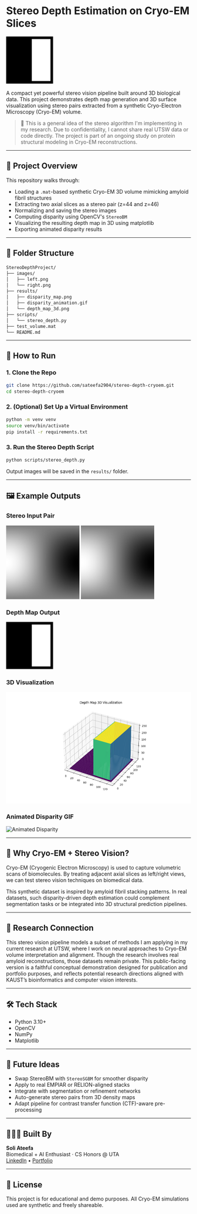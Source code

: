 # Stereo Depth Estimation on Cryo-EM Slices

![Stereo Vision Banner](https://raw.githubusercontent.com/sateefa2904/stereo-depth-cryoem/main/results/disparity_map.png)

A compact yet powerful stereo vision pipeline built around 3D biological data. This project demonstrates depth map generation and 3D surface visualization using stereo pairs extracted from a synthetic Cryo-Electron Microscopy (Cryo-EM) volume.

> 🧠 This is a general idea of the stereo algorithm I'm implementing in my research. Due to confidentiality, I cannot share real UTSW data or code directly. The project is part of an ongoing study on protein structural modeling in Cryo-EM reconstructions.

---

## 🧠 Project Overview

This repository walks through:

- Loading a `.mat`-based synthetic Cryo-EM 3D volume mimicking amyloid fibril structures
- Extracting two axial slices as a stereo pair (z=44 and z=46)
- Normalizing and saving the stereo images
- Computing disparity using OpenCV's `StereoBM`
- Visualizing the resulting depth map in 3D using matplotlib
- Exporting animated disparity results

---

## 📁 Folder Structure
```
StereoDepthProject/
├── images/
│   ├── left.png
│   └── right.png
├── results/
│   ├── disparity_map.png
│   ├── disparity_animation.gif
│   └── depth_map_3d.png
├── scripts/
│   └── stereo_depth.py
├── test_volume.mat
└── README.md
```

---

## 🚀 How to Run

### 1. Clone the Repo
```bash
git clone https://github.com/sateefa2904/stereo-depth-cryoem.git
cd stereo-depth-cryoem
```

### 2. (Optional) Set Up a Virtual Environment
```bash
python -m venv venv
source venv/bin/activate
pip install -r requirements.txt
```

### 3. Run the Stereo Depth Script
```bash
python scripts/stereo_depth.py
```
Output images will be saved in the `results/` folder.

---

## 🖼 Example Outputs

### Stereo Input Pair
<p float="left">
  <img src="https://raw.githubusercontent.com/sateefa2904/stereo-depth-cryoem/main/images/left.png" width="200" />
  <img src="https://raw.githubusercontent.com/sateefa2904/stereo-depth-cryoem/main/images/right.png" width="200" />
</p>

### Depth Map Output
![Disparity Map](https://raw.githubusercontent.com/sateefa2904/stereo-depth-cryoem/main/results/disparity_map.png)

### 3D Visualization
![3D Plot](https://raw.githubusercontent.com/sateefa2904/stereo-depth-cryoem/main/results/depth_map_3d.png)

### Animated Disparity GIF
![Animated Disparity](https://raw.githubusercontent.com/sateefa2904/stereo-depth-cryoem/main/results/disparity_animation.gif)

---

## 🧬 Why Cryo-EM + Stereo Vision?

Cryo-EM (Cryogenic Electron Microscopy) is used to capture volumetric scans of biomolecules. By treating adjacent axial slices as left/right views, we can test stereo vision techniques on biomedical data.

This synthetic dataset is inspired by amyloid fibril stacking patterns. In real datasets, such disparity-driven depth estimation could complement segmentation tasks or be integrated into 3D structural prediction pipelines.

---

## 🔬 Research Connection
This stereo vision pipeline models a subset of methods I am applying in my current research at UTSW, where I work on neural approaches to Cryo-EM volume interpretation and alignment. Though the research involves real amyloid reconstructions, those datasets remain private. This public-facing version is a faithful conceptual demonstration designed for publication and portfolio purposes, and reflects potential research directions aligned with KAUST’s bioinformatics and computer vision interests.

---

## 🛠 Tech Stack
- Python 3.10+
- OpenCV
- NumPy
- Matplotlib

---

## 🌱 Future Ideas
- Swap StereoBM with `StereoSGBM` for smoother disparity
- Apply to real EMPIAR or RELION-aligned stacks
- Integrate with segmentation or refinement networks
- Auto-generate stereo pairs from 3D density maps
- Adapt pipeline for contrast transfer function (CTF)-aware pre-processing

---

## 👩🏽‍💻 Built By
**Soli Ateefa**  
Biomedical + AI Enthusiast · CS Honors @ UTA  
[LinkedIn](https://www.linkedin.com/in/sateefa2904/) • [Portfolio](https://sateefa2904.github.io)

---

## 🧪 License
This project is for educational and demo purposes. All Cryo-EM simulations used are synthetic and freely shareable.

